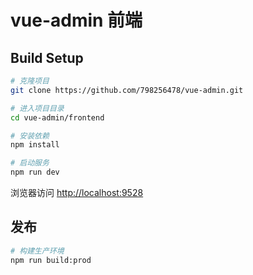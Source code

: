 # vue-admin 前端

## Build Setup

```bash
# 克隆项目
git clone https://github.com/798256478/vue-admin.git

# 进入项目目录
cd vue-admin/frontend

# 安装依赖
npm install

# 启动服务
npm run dev
```

浏览器访问 [http://localhost:9528](http://localhost:9528)

## 发布

```bash
# 构建生产环境
npm run build:prod
```